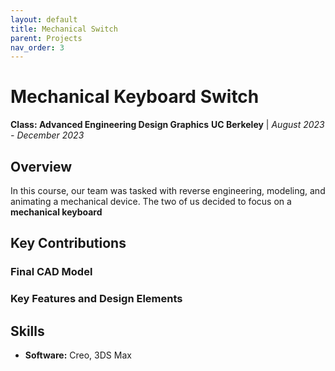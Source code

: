 ```yaml
---
layout: default
title: Mechanical Switch
parent: Projects
nav_order: 3
---
```


# Mechanical Keyboard Switch
**Class: Advanced Engineering Design Graphics**
**UC Berkeley** | *August 2023 - December 2023*

## Overview
In this course, our team was tasked with reverse engineering, modeling, and animating a mechanical device. The two of us decided to focus on a **mechanical keyboard** 

## Key Contributions

### Final CAD Model

### Key Features and Design Elements

## Skills
- **Software:** Creo, 3DS Max
